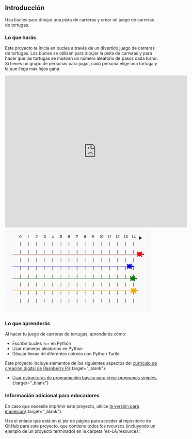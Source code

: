 ## Introducción

Usa bucles para dibujar una pista de carreras y crear un juego de carreras de tortugas.

### Lo que harás

Este proyecto te inicia en bucles a través de un divertido juego de carreras de tortugas. Los bucles se utilizan para dibujar la pista de carreras y para hacer que las tortugas se muevan un número aleatorio de pasos cada turno. Si tienes un grupo de personas para jugar, cada persona elige una tortuga y la que llega más lejos gana.

<div class="trinket">
  <iframe src="https://trinket.io/embed/python/9339862606?outputOnly=true&start=result" width="600" height="500" frameborder="0" marginwidth="0" marginheight="0" allowfullscreen>
  </iframe>
  <img src="images/race-finished.png">
</div>

### Lo que aprenderás

Al hacer tu juego de carreras de tortugas, aprenderás cómo:

+ Escribir bucles `for` en Python
+ Usar números aleatorios en Python
+ Dibujar líneas de diferentes colores con Python Turtle

Este proyecto incluye elementos de los siguientes aspectos del [currículo de creación digital de Raspberry Pi](http://rpf.io/curriculum){:target="_blank"}:

+ [Usar estructuras de programación básica para crear programas simples.](https://www.raspberrypi.org/curriculum/programming/creator/){:target="_blank"}

### Información adicional para educadores

En caso que necesite imprimir este proyecto, utilice [la versión para impresión](https://projects.raspberrypi.org/es-LA/projects/turtle-race/print){:target="_blank"}.

Usa el enlace que está en el pie de página para acceder al repositorio de GitHub para este proyecto, que contiene todos los recursos (incluyendo un ejemplo de un proyecto terminado) en la carpeta 'es-LA/resources'.